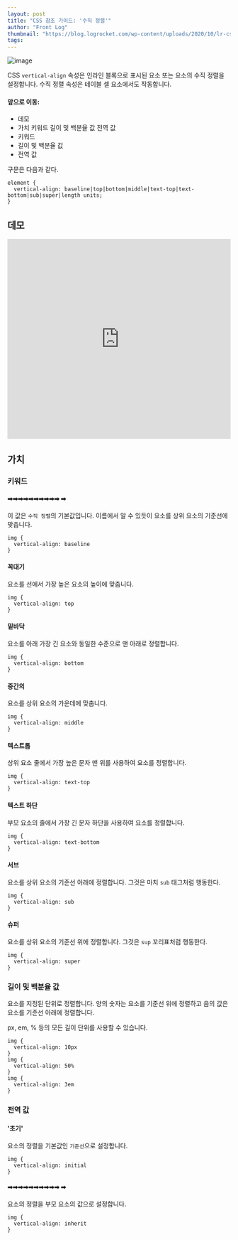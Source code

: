 ```yaml
---
layout: post
title: "CSS 참조 가이드: '수직 정렬'"
author: "Front Log"
thumbnail: "https://blog.logrocket.com/wp-content/uploads/2020/10/lr-css-reference-guide-vertical-align-nocdn.png"
tags: 
---
```



![image](https://i2.wp.com/blog.logrocket.com/wp-content/uploads/2020/10/lr-css-reference-guide-vertical-align-nocdn.png?fit=730%2C487&ssl=1)

CSS `vertical-align` 속성은 인라인 블록으로 표시된 요소 또는 요소의 수직 정렬을 설정합니다. 수직 정렬 속성은 테이블 셀 요소에서도 작동합니다.

#### 앞으로 이동:

- 데모
- 가치
키워드
길이 및 백분율 값
전역 값
- 키워드
- 길이 및 백분율 값
- 전역 값

구문은 다음과 같다.

```undefined
element {
  vertical-align: baseline|top|bottom|middle|text-top|text-bottom|sub|super|length units;
}
```

## 데모

<div class="cp_embed_wrapper"><iframe allowfullscreen="true" allowpaymentrequest="true" allowtransparency="true" class="cp_embed_iframe " frameborder="0" height="450" width="100%" name="cp_embed_1" scrolling="no" src="https://codepen.io/kaperskyguru/embed/BazKYEy?height=450&amp;theme-id=dark&amp;default-tab=css%2Cresult&amp;user=kaperskyguru&amp;slug-hash=BazKYEy&amp;pen-title=CSS%20Vertical%20Align%20Example&amp;name=cp_embed_1" style="width: 100%; overflow:hidden; display:block;" title="CSS Vertical Align Example" loading="lazy" id="cp_embed_BazKYEy"></iframe></div>

## 가치

### 키워드

#### ➡➡➡➡➡➡➡➡➡➡ ➡

이 값은 `수직 정렬`의 기본값입니다. 이름에서 알 수 있듯이 요소를 상위 요소의 기준선에 맞춥니다.

```undefined
img {
  vertical-align: baseline
}
```

#### 꼭대기

요소를 선에서 가장 높은 요소의 높이에 맞춥니다.

```undefined
img {
  vertical-align: top
}
```

#### 밑바닥

요소를 아래 가장 긴 요소와 동일한 수준으로 맨 아래로 정렬합니다.

```undefined
img {
  vertical-align: bottom
}
```

#### 중간의

요소를 상위 요소의 가운데에 맞춥니다.

```undefined
img {
  vertical-align: middle
}
```

#### 텍스트톱

상위 요소 줄에서 가장 높은 문자 맨 위를 사용하여 요소를 정렬합니다.

```undefined
img {
  vertical-align: text-top
}
```

#### 텍스트 하단

부모 요소의 줄에서 가장 긴 문자 하단을 사용하여 요소를 정렬합니다.

```undefined
img {
  vertical-align: text-bottom
}
```

#### 서브

요소를 상위 요소의 기준선 아래에 정렬합니다. 그것은 마치 `sub` 태그처럼 행동한다.

```undefined
img {
  vertical-align: sub
}
```

#### 슈퍼

요소를 상위 요소의 기준선 위에 정렬합니다. 그것은 `sup` 꼬리표처럼 행동한다.

```undefined
img {
  vertical-align: super
}
```

### 길이 및 백분율 값

요소를 지정된 단위로 정렬합니다. 양의 숫자는 요소를 기준선 위에 정렬하고 음의 값은 요소를 기준선 아래에 정렬합니다.

px, em, % 등의 모든 길이 단위를 사용할 수 있습니다.

```undefined
img {
  vertical-align: 10px
}
img {
  vertical-align: 50%
}
img {
  vertical-align: 3em
}
```

### 전역 값

#### '초기'

요소의 정렬을 기본값인 `기준선`으로 설정합니다.

```undefined
img {
  vertical-align: initial
}
```

#### ➡➡➡➡➡➡➡➡➡➡ ➡

요소의 정렬을 부모 요소의 값으로 설정합니다.

```undefined
img {
  vertical-align: inherit
}
```